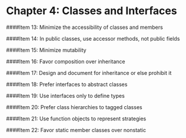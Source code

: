 Chapter 4: Classes and Interfaces
===

####Item 13: Minimize the accessibility of classes and members

####Item 14: In public classes, use accessor methods, not public fields

####Item 15: Minimize mutability

####Item 16: Favor composition over inheritance

####Item 17: Design and document for inheritance or else prohibit it

####Item 18: Prefer interfaces to abstract classes

####Item 19: Use interfaces only to define types

####Item 20: Prefer class hierarchies to tagged classes

####Item 21: Use function objects to represent strategies

####Item 22: Favor static member classes over nonstatic